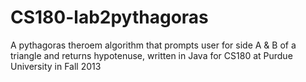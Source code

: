 # CS180-lab2pythagoras
A pythagoras theroem algorithm that prompts user for side A &amp; B of a triangle and returns hypotenuse, written in Java for CS180 at Purdue University in Fall 2013
